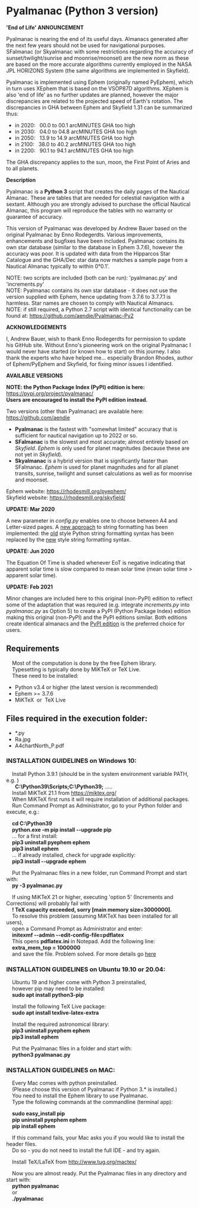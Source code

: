 # Pyalmanac (Python 3 version)

**'End of Life' ANNOUNCEMENT**

Pyalmanac is nearing the end of its useful days. Almanacs generated after the next few
years should not be used for navigational purposes. SFalmanac (or Skyalmanac with
some restrictions regarding the accuracy of sunset/twilight/sunrise and moonrise/moonset)
are the new norm as these are based on the more accurate algorithms currently employed
in the NASA JPL HORIZONS System (the same algorithms are implemented in Skyfield).

Pyalmanac is implemented using Ephem (originally named PyEphem), which in turn uses XEphem that is based on the
VSOP87D algorithms. XEphem is also 'end of life' as no further updates are planned,
however the major discrepancies are related to the projected speed of Earth's rotation.
The discrepancies in GHA between Ephem and Skyfield 1.31 can be summarized thus:

* in 2020:&nbsp;&nbsp; 00.0 to 00.1 arcMINUTES GHA too high
* in 2030:&nbsp;&nbsp; 04.0 to 04.8 arcMINUTES GHA too high
* in 2050:&nbsp;&nbsp; 13.9 to 14.9 arcMINUTES GHA too high
* in 2100:&nbsp;&nbsp; 38.0 to 40.2 arcMINUTES GHA too high
* in 2200:&nbsp;&nbsp; 90.1 to 94.1 arcMINUTES GHA too high

The GHA discrepancy applies to the sun, moon, the First Point of Aries and to all planets.

**Description**

Pyalmanac is a **Python 3** script that creates the daily pages of the Nautical Almanac. These are tables that are needed for celestial navigation with a sextant. Although you are strongly advised to purchase the official Nautical Almanac, this program will reproduce the tables with no warranty or guarantee of accuracy.

This version of Pyalmanac was developed by Andrew Bauer based on the original Pyalmanac by Enno Rodegerdts. Various improvements, enhancements and bugfixes have been included. 
Pyalmanac contains its own star database (similar to the database in Ephem 3.7.6), however the accuracy was poor. It is updated with data from the Hipparcos Star Catalogue and the GHA/Dec star data now matches a sample page from a Nautical Almanac typically to within 0°0.1'.

NOTE: two scripts are included (both can be run): 'pyalmanac.py' and 'increments.py'  
NOTE: Pyalmanac contains its own star database - it does not use the version supplied with Ephem, hence updating from 3.7.6 to 3.7.7.1 is harmless. Star names are chosen to comply with Nautical Almanacs.  
NOTE: if still required, a Python 2.7 script with identical functionality can be found at: https://github.com/aendie/Pyalmanac-Py2  

**ACKNOWLEDGEMENTS**

I, Andrew Bauer, wish to thank Enno Rodegerdts for permission to update his GitHub site. Without Enno's pioneering work on the original Pyalmanac I would never have started (or known how to start) on this journey. I also thank the experts who have helped me... especially Brandon Rhodes, author of Ephem/PyEphem and Skyfield, for fixing minor issues I identified.  

**AVAILABLE VERSIONS**

**NOTE: the Python Package Index (PyPI) edition is here:** https://pypi.org/project/pyalmanac/  
**Users are encouraged to install the PyPI edition instead.**  

Two versions (other than Pyalmanac) are available here: https://github.com/aendie

* **Pyalmanac** is the fastest with "somewhat limited" accuracy that is sufficient for nautical navigation up to 2022 or so.  
* **SFalmanac** is the slowest and most accurate; almost entirely based on *Skyfield*. *Ephem* is only used for planet magnitudes (because these are not yet in *Skyfield*).  
* **Skyalmanac** is a hybrid version that is significantly faster than SFalmanac. *Ephem* is used for planet magnitudes and for all planet transits, sunrise, twilight and sunset calculations as well as for moonrise and moonset.  

Ephem website: https://rhodesmill.org/pyephem/  
Skyfield website: https://rhodesmill.org/skyfield/

**UPDATE: Mar 2020**

A new parameter in *config.py* enables one to choose between A4 and Letter-sized pages. A [new approach](https://docs.python.org/3/whatsnew/3.0.html#pep-3101-a-new-approach-to-string-formatting) to string formatting has been implemented:
the [old](https://docs.python.org/2/library/stdtypes.html#string-formatting) style Python string formatting syntax has been replaced by the [new](https://docs.python.org/3/library/string.html#format-string-syntax) style string formatting syntax. 

**UPDATE: Jun 2020**

The Equation Of Time is shaded whenever EoT is negative indicating that apparent solar time is slow compared to mean solar time (mean solar time > apparent solar time).

**UPDATE: Feb 2021**

Minor changes are included here to this original (non-PyPI) edition to reflect some of the adaptation that was required (e.g. integrate *increments.py* into *pyalmanac.py* as Option 5) to create a PyPI (Python Package Index) edition making this original (non-PyPI) and the PyPI editions similar. Both editions create identical almanacs and the [PyPI edition](https://pypi.org/project/pyalmanac/) is the preferred choice for users.

## Requirements

&nbsp;&nbsp;&nbsp;&nbsp;Most of the computation is done by the free Ephem library.  
&nbsp;&nbsp;&nbsp;&nbsp;Typesetting is typically done by MiKTeX or TeX Live.  
&nbsp;&nbsp;&nbsp;&nbsp;These need to be installed:

* Python v3.4 or higher (the latest version is recommended)
* Ephem >= 3.7.6
* MiKTeX&nbsp;&nbsp;or&nbsp;&nbsp;TeX Live

## Files required in the execution folder:

* &ast;.py
* Ra.jpg
* A4chartNorth_P.pdf

### INSTALLATION GUIDELINES on Windows 10:

&nbsp;&nbsp;&nbsp;&nbsp;Install Python 3.9.1 (should be in the system environment variable PATH, e.g. )  
&nbsp;&nbsp;&nbsp;&nbsp;&nbsp;&nbsp;**C:\\Python39\Scripts;C:\\Python39;** .....  
&nbsp;&nbsp;&nbsp;&nbsp;Install MiKTeX 21.1 from https://miktex.org/  
&nbsp;&nbsp;&nbsp;&nbsp;When MiKTeX first runs it will require installation of additional packages.  
&nbsp;&nbsp;&nbsp;&nbsp;Run Command Prompt as Administrator, go to your Python folder and execute, e.g.:

&nbsp;&nbsp;&nbsp;&nbsp;**cd C:\\Python39**  
&nbsp;&nbsp;&nbsp;&nbsp;**python.exe -m pip install --upgrade pip**  
&nbsp;&nbsp;&nbsp;&nbsp;... for a first install:  
&nbsp;&nbsp;&nbsp;&nbsp;**pip3 uninstall pyephem ephem**  
&nbsp;&nbsp;&nbsp;&nbsp;**pip3 install ephem**  
&nbsp;&nbsp;&nbsp;&nbsp;... if already installed, check for upgrade explicitly:  
&nbsp;&nbsp;&nbsp;&nbsp;**pip3 install --upgrade ephem**  

&nbsp;&nbsp;&nbsp;&nbsp;Put the Pyalmanac files in a new folder, run Command Prompt and start with:  
&nbsp;&nbsp;&nbsp;&nbsp;**py -3 pyalmanac.py**

&nbsp;&nbsp;&nbsp;&nbsp;If using MiKTeX 21 or higher, executing 'option 5' (Increments and Corrections) will probably fail with  
&nbsp;&nbsp;&nbsp;&nbsp;**! TeX capacity exceeded, sorry [main memory size=3000000].**  
&nbsp;&nbsp;&nbsp;&nbsp;To resolve this problem (assuming MiKTeX has been installed for all users),  
&nbsp;&nbsp;&nbsp;&nbsp;open a Command Prompt as Administrator and enter:  
&nbsp;&nbsp;&nbsp;&nbsp;**initexmf --admin --edit-config-file=pdflatex**  
&nbsp;&nbsp;&nbsp;&nbsp;This opens **pdflatex.ini** in Notepad. Add the following line:  
&nbsp;&nbsp;&nbsp;&nbsp;**extra_mem_top = 1000000**  
&nbsp;&nbsp;&nbsp;&nbsp;and save the file. Problem solved. For more details go [here](https://tex.stackexchange.com/questions/438902/how-to-increase-memory-size-for-xelatex-in-miktex/438911#438911)

### INSTALLATION GUIDELINES on Ubuntu 19.10 or 20.04:

&nbsp;&nbsp;&nbsp;&nbsp;Ubuntu 19 and higher come with Python 3 preinstalled,  
&nbsp;&nbsp;&nbsp;&nbsp;however pip may need to be installed:  
&nbsp;&nbsp;&nbsp;&nbsp;**sudo apt install python3-pip**

&nbsp;&nbsp;&nbsp;&nbsp;Install the following TeX Live package:  
&nbsp;&nbsp;&nbsp;&nbsp;**sudo apt install texlive-latex-extra**

&nbsp;&nbsp;&nbsp;&nbsp;Install the required astronomical library:  
&nbsp;&nbsp;&nbsp;&nbsp;**pip3 uninstall pyephem ephem**  
&nbsp;&nbsp;&nbsp;&nbsp;**pip3 install ephem**

&nbsp;&nbsp;&nbsp;&nbsp;Put the Pyalmanac files in a folder and start with:  
&nbsp;&nbsp;&nbsp;&nbsp;**python3 pyalmanac.py**  


### INSTALLATION GUIDELINES on MAC:

&nbsp;&nbsp;&nbsp;&nbsp;Every Mac comes with python preinstalled.  
&nbsp;&nbsp;&nbsp;&nbsp;(Please choose this version of Pyalmanac if Python 3.* is installed.)  
&nbsp;&nbsp;&nbsp;&nbsp;You need to install the Ephem library to use Pyalmanac.  
&nbsp;&nbsp;&nbsp;&nbsp;Type the following commands at the commandline (terminal app):

&nbsp;&nbsp;&nbsp;&nbsp;**sudo easy_install pip**  
&nbsp;&nbsp;&nbsp;&nbsp;**pip uninstall pyephem ephem**  
&nbsp;&nbsp;&nbsp;&nbsp;**pip install ephem**  

&nbsp;&nbsp;&nbsp;&nbsp;If this command fails, your Mac asks you if you would like to install the header files.  
&nbsp;&nbsp;&nbsp;&nbsp;Do so - you do not need to install the full IDE - and try again.

&nbsp;&nbsp;&nbsp;&nbsp;Install TeX/LaTeX from http://www.tug.org/mactex/

&nbsp;&nbsp;&nbsp;&nbsp;Now you are almost ready. Put the Pyalmanac files in any directory and start with:  
&nbsp;&nbsp;&nbsp;&nbsp;**python pyalmanac**  
&nbsp;&nbsp;&nbsp;&nbsp;or  
&nbsp;&nbsp;&nbsp;&nbsp;**./pyalmanac**